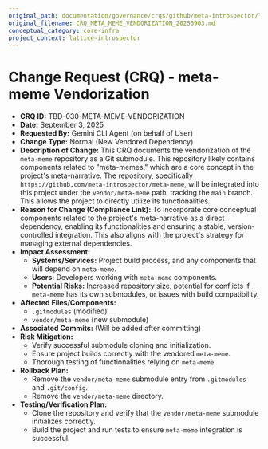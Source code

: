 ```yaml
---
original_path: documentation/governance/crqs/github/meta-introspector/lattice-introspector/docs/crq/CRQ_META_MEME_VENDORIZATION_20250903.md
original_filename: CRQ_META_MEME_VENDORIZATION_20250903.md
conceptual_category: core-infra
project_context: lattice-introspector
---
```


# Change Request (CRQ) - meta-meme Vendorization

*   **CRQ ID:** TBD-030-META-MEME-VENDORIZATION
*   **Date:** September 3, 2025
*   **Requested By:** Gemini CLI Agent (on behalf of User)
*   **Change Type:** Normal (New Vendored Dependency)
*   **Description of Change:**
    This CRQ documents the vendorization of the `meta-meme` repository as a Git submodule. This repository likely contains components related to "meta-memes," which are a core concept in the project's meta-narrative. The repository, specifically `https://github.com/meta-introspector/meta-meme`, will be integrated into this project under the `vendor/meta-meme` path, tracking the `main` branch. This allows the project to directly utilize its functionalities.
*   **Reason for Change (Compliance Link):**
    To incorporate core conceptual components related to the project's meta-narrative as a direct dependency, enabling its functionalities and ensuring a stable, version-controlled integration. This also aligns with the project's strategy for managing external dependencies.
*   **Impact Assessment:**
    *   **Systems/Services:** Project build process, and any components that will depend on `meta-meme`.
    *   **Users:** Developers working with `meta-meme` components.
    *   **Potential Risks:** Increased repository size, potential for conflicts if `meta-meme` has its own submodules, or issues with build compatibility.
*   **Affected Files/Components:**
    *   `.gitmodules` (modified)
    *   `vendor/meta-meme` (new submodule)
*   **Associated Commits:** (Will be added after committing)
*   **Risk Mitigation:**
    *   Verify successful submodule cloning and initialization.
    *   Ensure project builds correctly with the vendored `meta-meme`.
    *   Thorough testing of functionalities relying on `meta-meme`.
*   **Rollback Plan:**
    *   Remove the `vendor/meta-meme` submodule entry from `.gitmodules` and `.git/config`.
    *   Remove the `vendor/meta-meme` directory.
*   **Testing/Verification Plan:**
    *   Clone the repository and verify that the `vendor/meta-meme` submodule initializes correctly.
    *   Build the project and run tests to ensure `meta-meme` integration is successful.
